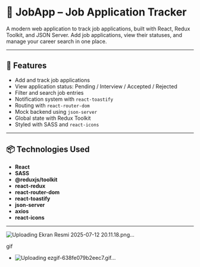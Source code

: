 # 📁 JobApp – Job Application Tracker

A modern web application to track job applications, built with React, Redux Toolkit, and JSON Server. Add job applications, view their statuses, and manage your career search in one place.

---

## 🚀 Features

- Add and track job applications
- View application status: Pending / Interview / Accepted / Rejected
- Filter and search job entries
- Notification system with `react-toastify`
- Routing with `react-router-dom`
- Mock backend using `json-server`
- Global state with Redux Toolkit
- Styled with SASS and `react-icons`

---

## 📦 Technologies Used 

- **React**
- **SASS**
- **@reduxjs/toolkit**
- **react-redux**
- **react-router-dom**
- **react-toastify**
- **json-server**
- **axios**
- **react-icons**

---
![Uploading Ekran Resmi 2025-07-12 20.11.18.png…]()


gif

- ![Uploading ezgif-638fe079b2eec7.gif…]()




